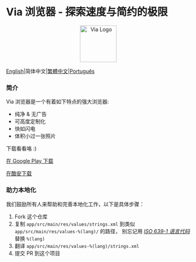 # Via 浏览器 - 探索速度与简约的极限

<div align="center"><img src="http://viayoo.com/en/images/logo.png" alt="Via Logo" height="100"/></div>

[English](https://github.com/tuyafeng/Via/blob/master/README.md)|简体中文|[繁體中文](https://github.com/tuyafeng/Via/blob/master/README_zh_TW.md)|[Português](https://github.com/tuyafeng/Via/blob/master/README_pt_BR.md)

### 简介

Via 浏览器是一个有着如下特点的强大浏览器:

- 纯净 & 无广告
- 可高度定制化
- 快如闪电
- 体积小过一张照片

下载看看咯 :)

[在 Google Play 下载](https://play.google.com/store/apps/details?id=mark.via.gp)

[在酷安下载](https://www.coolapk.com/apk/mark.via)

### 助力本地化

我们鼓励所有人来帮助和完善本地化工作，以下是具体步骤：

1. Fork 这个仓库
2. 复制 `app/src/main/res/values/strings.xml` 到类似 `app/src/main/res/values-%(lang)/` 的路径， 别忘记用 [*ISO 639-1 语言代码*](http://www.loc.gov/standards/iso639-2/php/code_list.php) 替换 `%(lang)`
3. 翻译 `app/src/main/res/values-%(lang)/strings.xml`
4. 提交 PR 到这个项目

